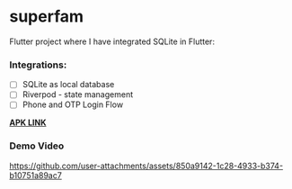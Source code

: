 # superfam

Flutter project where I have integrated SQLite in Flutter:

### Integrations:

- [ ] SQLite as local database 
- [ ] Riverpod - state management
- [ ] Phone and OTP Login Flow

[**APK LINK**](https://drive.google.com/file/d/1Web0LNHQvmby8vBrFZohhFAmmE4uR79k/view?usp=sharing)

 ### Demo Video
 
https://github.com/user-attachments/assets/850a9142-1c28-4933-b374-b10751a89ac7

